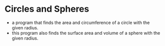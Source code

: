 # Circles and Spheres

- a program that finds the area and circumference of a circle with the given radius.
- this program also finds the surface area and volume of a sphere with the given radius.
